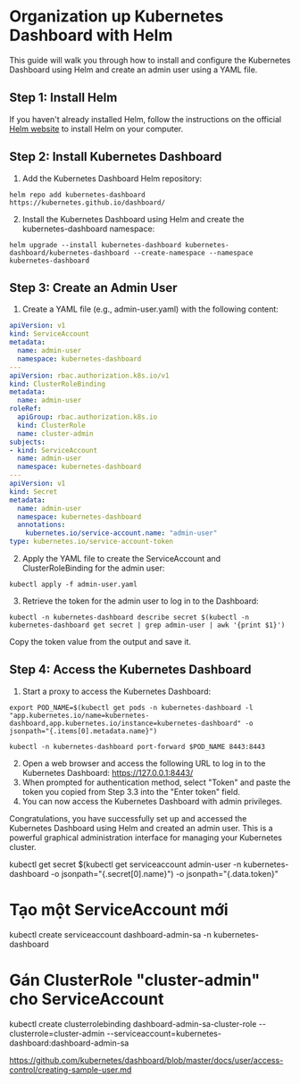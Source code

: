 # Organization up Kubernetes Dashboard with Helm

This guide will walk you through how to install and configure the Kubernetes Dashboard using Helm and create an admin user using a YAML file.

## Step 1: Install Helm
If you haven't already installed Helm, follow the instructions on the official [Helm website](https://helm.sh/docs/intro/install/) to install Helm on your computer.

## Step 2: Install Kubernetes Dashboard

1. Add the Kubernetes Dashboard Helm repository:
```shell
helm repo add kubernetes-dashboard https://kubernetes.github.io/dashboard/
```

2. Install the Kubernetes Dashboard using Helm and create the kubernetes-dashboard namespace:
```shell
helm upgrade --install kubernetes-dashboard kubernetes-dashboard/kubernetes-dashboard --create-namespace --namespace kubernetes-dashboard
```

## Step 3: Create an Admin User

1. Create a YAML file (e.g., admin-user.yaml) with the following content:
```yaml
apiVersion: v1
kind: ServiceAccount
metadata:
  name: admin-user
  namespace: kubernetes-dashboard
---
apiVersion: rbac.authorization.k8s.io/v1
kind: ClusterRoleBinding
metadata:
  name: admin-user
roleRef:
  apiGroup: rbac.authorization.k8s.io
  kind: ClusterRole
  name: cluster-admin
subjects:
- kind: ServiceAccount
  name: admin-user
  namespace: kubernetes-dashboard
---
apiVersion: v1
kind: Secret
metadata:
  name: admin-user
  namespace: kubernetes-dashboard
  annotations:
    kubernetes.io/service-account.name: "admin-user"   
type: kubernetes.io/service-account-token  
```

2. Apply the YAML file to create the ServiceAccount and ClusterRoleBinding for the admin user:
```shell
kubectl apply -f admin-user.yaml
```

3. Retrieve the token for the admin user to log in to the Dashboard:
```shell
kubectl -n kubernetes-dashboard describe secret $(kubectl -n kubernetes-dashboard get secret | grep admin-user | awk '{print $1}')
```
Copy the token value from the output and save it.

## Step 4: Access the Kubernetes Dashboard

1. Start a proxy to access the Kubernetes Dashboard:
```shell
export POD_NAME=$(kubectl get pods -n kubernetes-dashboard -l "app.kubernetes.io/name=kubernetes-dashboard,app.kubernetes.io/instance=kubernetes-dashboard" -o jsonpath="{.items[0].metadata.name}")
```
```shell
kubectl -n kubernetes-dashboard port-forward $POD_NAME 8443:8443
```
2. Open a web browser and access the following URL to log in to the Kubernetes Dashboard: https://127.0.0.1:8443/
3. When prompted for authentication method, select "Token" and paste the token you copied from Step 3.3 into the "Enter token" field. 
4. You can now access the Kubernetes Dashboard with admin privileges.

Congratulations, you have successfully set up and accessed the Kubernetes Dashboard using Helm and created an admin user. This is a powerful graphical administration interface for managing your Kubernetes cluster.




kubectl get secret $(kubectl get serviceaccount admin-user -n kubernetes-dashboard -o jsonpath="{.secret[0].name}") -o jsonpath="{.data.token}"


# Tạo một ServiceAccount mới
kubectl create serviceaccount dashboard-admin-sa -n kubernetes-dashboard

# Gán ClusterRole "cluster-admin" cho ServiceAccount
kubectl create clusterrolebinding dashboard-admin-sa-cluster-role --clusterrole=cluster-admin --serviceaccount=kubernetes-dashboard:dashboard-admin-sa


https://github.com/kubernetes/dashboard/blob/master/docs/user/access-control/creating-sample-user.md
